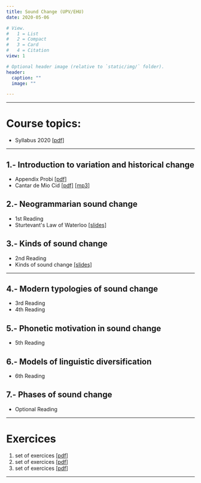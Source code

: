 ```yaml
---
title: Sound Change (UPV/EHU)
date: 2020-05-06

# View.
#   1 = List
#   2 = Compact
#   3 = Card
#   4 = Citation
view: 1

# Optional header image (relative to `static/img/` folder).
header:
  caption: ""
  image: ""

---
```


--------------------------------------------------
Course topics:
==============
  * Syllabus 2020 <a href="Syllabus.pdf" target="_blank" rel="noopener">[pdf]</a>


--------------------------------------------------
1.- Introduction to variation and historical change
--------------------------------------------------
  * Appendix Probi <a href="AppendixProbi.pdf" target="_blank" rel="noopener">[pdf]</a></li>
  * Cantar de Mio Cid <a href="MioCid.pdf" target="_blank" rel="noopener">[pdf]</a> <a href="01r.mp3" target="_blank" rel="noopener">[mp3]</a>

2.- Neogrammarian sound change
--------------------------------------------------
  * 1st Reading 
  * Sturtevant's Law of Waterloo <a href="Sturtevant-Waterloo.pdf" target="_blank" rel="noopener">[slides]</a>

3.- Kinds of sound change
--------------------------------------------------
  * 2nd Reading 
  * Kinds of sound change <a href="KindsofSC.pdf" target="_blank" rel="noopener">[slides]</a>
--------------------------------------------------

4.- Modern typologies of sound change
--------------------------------------------------
  * 3rd Reading 
  * 4th Reading

5.- Phonetic motivation in sound change
--------------------------------------------------
  * 5th Reading

6.- Models of linguistic diversification
--------------------------------------------------
  * 6th Reading

7.- Phases of sound change
--------------------------------------------------
  * Optional Reading
--------------------------------------------------

Exercices
=========
1. set of exercices <a href="TraskExercices1.pdf" target="_blank" rel="noopener">[pdf]</a>
2. set of exercices <a href="TraskExercices2.pdf" target="_blank" rel="noopener">[pdf]</a>
3. set of exercices <a href="CampbellExercices.pdf" target="_blank" rel="noopener">[pdf]</a>
-------------------------
